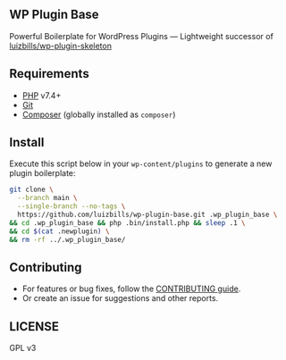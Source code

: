 ## WP Plugin Base

Powerful Boilerplate for WordPress Plugins ― Lightweight successor of [luizbills/wp-plugin-skeleton](https://github.com/luizbills/wp-plugin-skeleton)

## Requirements

- [PHP](http://php.net/) v7.4+
- [Git](https://git-scm.com/)
- [Composer](https://getcomposer.org/) (globally installed as `composer`)

## Install

Execute this script below in your `wp-content/plugins` to generate a new plugin boilerplate:

```bash
git clone \
  --branch main \
  --single-branch --no-tags \
  https://github.com/luizbills/wp-plugin-base.git .wp_plugin_base \
&& cd .wp_plugin_base && php .bin/install.php && sleep .1 \
&& cd $(cat .newplugin) \
&& rm -rf ../.wp_plugin_base/

```

## Contributing

- For features or bug fixes, follow the [CONTRIBUTING guide](CONTRIBUTING.md).
- Or create an issue for suggestions and other reports.

## LICENSE

GPL v3
